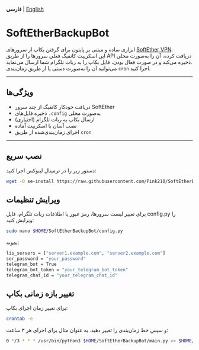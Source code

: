 **فارسی** | [English](README.md)

# SoftEtherBackupBot

ابزاری ساده و مبتنی بر پایتون برای گرفتن بکاپ از سرورهای [SoftEther VPN](https://www.softether.org/).  
این اسکریپت کانفیگ فعلی سرورها را از طریق API دریافت کرده، آن را به‌صورت محلی ذخیره می‌کند و در صورت فعال بودن، فایل بکاپ را به ربات تلگرام شما ارسال می‌نماید.  
می‌توانید آن را به‌صورت دستی یا از طریق زمان‌بندی `cron` اجرا کنید.

---

## ویژگی‌ها

- دریافت خودکار کانفیگ از چند سرور SoftEther
- ذخیره فایل‌های `.config` به‌صورت محلی
- ارسال بکاپ به ربات تلگرام (اختیاری)
- نصب آسان با اسکریپت آماده
- اجرای زمان‌بندی‌شده از طریق `cron`

---

## نصب سریع

دستور زیر را در ترمینال لینوکس اجرا کنید:

```bash
wget -O se-install https://raw.githubusercontent.com/Pink210/SoftEtherBackupBot/master/install-SoftEtherBackupBot.bash && chmod +x se-install && ./se-install
```

## ویرایش تنظیمات
برای تغییر لیست سرورها، رمز عبور یا اطلاعات ربات تلگرام، فایل config.py را ویرایش کنید:
```bash
sudo nano $HOME/SoftEtherBackupBot/config.py
```
نمونه:
```bash
lis_servers = ["server1.example.com", "server2.example.com"]
ser_password = "your_password"
telegram_bot = True
telegram_bot_token = "your_telegram_bot_token"
telegram_chat_id = "your_telegram_chat_id"
```

## تغییر بازه زمانی بکاپ
برای تغییر زمان اجرای بکاپ:
```bash
crontab -e
```
و سپس خط زمان‌بندی را تغییر دهید. به عنوان مثال برای اجرای هر ۳ ساعت:
```bash
0 */3 * * * /usr/bin/python3 $HOME/SoftEtherBackupBot/main.py >> $HOME/SoftEtherBackupBot/cron.log 2>&1
```
